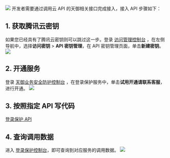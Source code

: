 ![](https://mc.qcloudimg.com/static/img/a20004df34e926fc134cd96d0d8e9441/image.png)
开发者需要通过调用云 API 的天御相关接口完成接入，接入 API 步骤如下：

## 1. 获取腾讯云密钥
如果您已经具有了腾讯云密钥则可以跳过这一步。登录 [访问管理控制台](https://console.cloud.tencent.com/capi) ，在左侧导航中，选择**访问密钥** > **API 密钥管理**，在 API 密钥管理页面，单击**新建密钥**。
![](https://main.qcloudimg.com/raw/86179ef78535ca27095f525c99136766.png)

## 2. 开通服务
登录 [天御业务安全防护控制台](https://console.cloud.tencent.com/tianyu/overview) ，在登录保护服务中，单击**试用开通请联系客服**，进行开通。
![](https://main.qcloudimg.com/raw/72f0eb7538f9c1c84fa200627a1ef6f1.png)
## 3. 按照指定 API 写代码
[登录保护 API](https://cloud.tencent.com/document/product/295/35074)

## 4. 查询调用数据
进入 [登录保护控制台](https://console.cloud.tencent.com/bsp/service/LoginProtection)，即可查询到对应服务的调用数据。
![](https://main.qcloudimg.com/raw/12a5c874c2fdf9fc0d53daa42c5a58e1.png)
